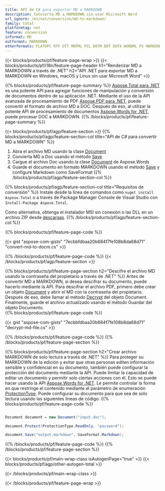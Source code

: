 ```yaml
---
title: API de C# para exportar MD a MARKDOWN
description: Convierta MD a MARKDOWN sin usar Microsoft Word
url_ignore: /es/net/conversion/md-to-markdown/
family: total
platformtag: net
feature: conversion
informat: MD
outformat: MARKDOWN
otherformats: FLATOPC RTF OTT MHTML PCL DOTM DOT DOTX WORDML PS MARKDOWN XAMLFLOW
---
```

{{< blocks/products/pf/feature-page-wrap >}}
{{< blocks/products/pf/i18n/feature-page-header h1="Renderizar MD a MARKDOWN a través de .NET" h2="API .NET para exportar MD a MARKDOWN en Windows, macOS y Linux sin usar Microsoft Word" >}}

{{% blocks/products/pf/feature-page-summary %}}
[Aspose.Total para .NET](https://products.aspose.com/total/net/) es una potente API para agregar funciones de manipulación y conversión de documentos dentro de su aplicación .NET. Mediante el uso de la API avanzada de procesamiento de PDF [Aspose.PDF para .NET](https://products.aspose.com/pdf/net/), puede convertir el formato de archivo MD a DOC. Después de eso, al utilizar la potente API de procesamiento de documentos [Aspose.Words for .NET](https://products.aspose.com/words/net/), puede procesar DOC a MARKDOWN.
{{% /blocks/products/pf/feature-page-summary  %}}

{{< blocks/products/pf/agp/feature-section >}}
{{% blocks/products/pf/agp/feature-section-col title="API de C# para convertir MD a MARKDOWN" %}}
1. Abra el archivo MD usando la clase [Document](https://reference.aspose.com/pdf/net/aspose.pdf/document)
2. Convierta MD a Doc usando el método [Save](https://reference.aspose.com/pdf/net/aspose.pdf.document/save/methods/5)
3. Cargue el archivo Doc usando la clase [Document](https://reference.aspose.com/words/net/aspose.words/document) de Aspose.Words
4. Guarde el documento en formato MARKDOWN usando el método [Save](https://reference.aspose.com/words/net/aspose.words.document/save/methods/4) y configure Markdown como SaveFormat
{{% /blocks/products/pf/agp/feature-section-col %}}

{{% blocks/products/pf/agp/feature-section-col title="Requisitos de conversión" %}}
Instale desde la línea de comandos como ```nuget install Aspose.Total``` o a través de Package Manager Console de Visual Studio con ```Install-Package Aspose.Total```.

Como alternativa, obtenga el instalador MSI sin conexión o las DLL en un archivo ZIP desde [descargas](https://releases.aspose.com/total/net).
{{% /blocks/products/pf/agp/feature-section-col %}}

{{% blocks/products/pf/feature-page-code %}}
{{< gist "aspose-com-gists" "7ecbbfdbaa20b684f7fe108b8da68d71" "convert-md-to-docm.cs" >}}
{{% /blocks/products/pf/feature-page-code %}}
{{< /blocks/products/pf/agp/feature-section >}}

{{% blocks/products/pf/feature-page-section  h2="Descifre el archivo MD usando la contraseña del propietario a través de .NET" %}}
Antes de convertir MD a MARKDOWN, si desea descifrar su documento, puede hacerlo mediante la API. Para descifrar el archivo PDF, primero debe crear un objeto [Document](https://reference.aspose.com/pdf/net/aspose.pdf/document) y abrir el MD con la contraseña del propietario. Después de eso, debe llamar al método [Decrypt](https://reference.aspose.com/pdf/net/aspose.pdf/document/methods/decrypt) del objeto Document. Finalmente, guarde el archivo actualizado usando el método Guardar del objeto Documento.  
{{% blocks/products/pf/feature-page-code %}}
{{< gist "aspose-com-gists" "7ecbbfdbaa20b684f7fe108b8da68d71" "decrypt-md-file.cs" >}}
{{% /blocks/products/pf/feature-page-code  %}}
{{% /blocks/products/pf/feature-page-section %}}

{{% blocks/products/pf/feature-page-section  h2="Crear archivo MARKDOWN de solo lectura a través de .NET" %}}
Para proteger su MARKDOWN de la edición y evitar que otras personas editen información sensible y confidencial en su documento, también puede configurar la protección del documento mediante la API. Puede limitar la capacidad de editar un documento y permitir solo ciertas acciones con él. Esto se puede hacer usando la API [Aspose.Words for .NET](https://products.aspose.com/words/net/). Le permite controlar la forma en que restringe el contenido mediante el parámetro de enumeración [ProtectionType](https://reference.aspose.com/words/net/aspose.words/protectiontype). Puede configurar su documento para que sea de solo lectura usando las siguientes líneas de código. 
{{% blocks/products/pf/feature-page-code %}}

```cs

Document document = new Document("input.doc");

document.Protect(ProtectionType.ReadOnly, "password");

document.Save("output.markdown", SaveFormat.Markdown);    
```

{{% /blocks/products/pf/feature-page-code  %}}
{{% /blocks/products/pf/feature-page-section %}}

{{< blocks/products/pf/main-wrap-class isAutogenPage="true" >}}
{{< blocks/products/pf/agp/other-autogen-total >}}


{{< /blocks/products/pf/main-wrap-class >}}

{{< /blocks/products/pf/feature-page-wrap >}}